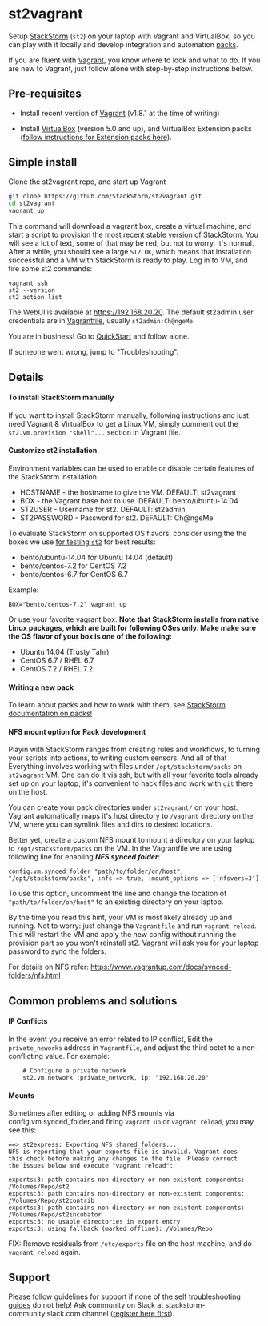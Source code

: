 # st2vagrant

Setup [StackStorm](https://www.stackstorm.com/product) (`st2`) on your laptop with Vagrant and VirtualBox, so you can play with it locally and develop integration and automation [packs](https://docs.stackstorm.com/latest/packs.html).

If you are fluent with [Vagrant](https://www.vagrantup.com/docs/getting-started), you know where to look and what to do. If you are new to Vagrant, just follow alone with step-by-step instructions below.


## Pre-requisites

* Install recent version of [Vagrant](https://www.vagrantup.com/docs/installation/) (v1.8.1 at the time of writing)

* Install [VirtualBox](https://www.virtualbox.org/wiki/Downloads) (version 5.0 and up), and VirtualBox Extension packs ([follow instructions for Extension packs here](https://www.virtualbox.org/manual/ch01.html#intro-installing)).

 
## Simple install

Clone the st2vagrant repo, and start up Vagrant

```bash
git clone https://github.com/StackStorm/st2vagrant.git
cd st2vagrant
vagrant up
```

This command will download a vagrant box, create a virtual machine, and start a script to provision the most recent stable version of StackStorm. You will see a lot of text, some of that may be red, but not to worry, it's normal. After a while, you should see a large `ST2 OK`, which means that installation successful and a VM with StackStorm is ready to play. Log in to VM, and fire some st2 commands:

```:bash
vagrant ssh
st2 --version
st2 action list
```

The WebUI is available at https://192.168.20.20. The default st2admin user credentials are in [Vagrantfile](Vagrantfile), usually `st2admin:Ch@ngeMe`.

You are in business! Go to [QuickStart](https://docs.stackstorm.com/start.html) and follow alone.

If someone went wrong, jump to "Troubleshooting".

## Details


#### To install StackStorm manually
If you want to install StackStorm manually, following instructions and just need Vagrant & VirtualBox to get a Linux VM, simply comment out the `st2.vm.provision "shell"...` section in Vagrant file.

#### Customize st2 installation

Environment variables can be used to enable or disable certain features of the StackStorm installation.

* HOSTNAME - the hostname to give the VM. DEFAULT: st2vagrant
* BOX - the Vagrant base box to use. DEFAULT: bento/ubuntu-14.04
* ST2USER - Username for st2. DEFAULT: st2admin
* ST2PASSWORD - Password for st2. DEFAULT: Ch@ngeMe

To evaluate StackStorm on supported OS flavors, consider using the the boxes we use [for testing `st2`](https://github.com/StackStorm/st2-test-ground/blob/master/Vagrantfile) for best results:

* bento/ubuntu-14.04 for Ubuntu 14.04 (default)
* bento/centos-7.2 for CentOS 7.2
* bento/centos-6.7 for CentOS 6.7

Example: 

```BOX="bento/centos-7.2" vagrant up```

Or use your favorite vagrant box. **Note that StackStorm installs from native Linux packages, which are built for following OSes only. Make make sure the OS flavor of your box is one of the following:**

* Ubuntu 14.04 (Trusty Tahr)
* CentOS 6.7 / RHEL 6.7
* CentOS 7.2 / RHEL 7.2

#### Writing a new pack

To learn about packs and how to work with them, see [StackStorm documentation on packs!](https://docs.stackstorm.com/latest/packs.html)


#### NFS mount option for Pack development
Playin with StackStorm ranges from creating rules and workflows, 
to turning your scripts into actions, to writing custom sensors. 
And all of that Everything involves working with files under `/opt/stackstorm/packs` on `st2vagrant` VM. One can do it via ssh, but with all your favorite tools already set up on your laptop, it's convenient to hack files and work with `git` there on the host.

You can create your pack directories under `st2vagrant/` on your host. Vagrant automatically maps it's host directory to `/vagrant` directory on the VM, where you can symlink files and dirs to desired locations.

Better yet, create a custom NFS mount to mount a directory on your laptop to `/opt/stackstorm/packs` on the VM. In the Vagrantfile we are using following line for enabling ***NFS synced folder***:

```config.vm.synced_folder "path/to/folder/on/host", "/opt/stackstorm/packs", :nfs => true, :mount_options => ['nfsvers=3']```

To use this option, uncomment the line and change the location of `"path/to/folder/on/host"` to an existing directory on your laptop. 

By the time you read this hint, your VM is most likely already up and running. Not to worry: just change the `Vagrantfile` and run `vagrant reload`. This will restart the VM and apply the new config without running the provision part so you won't reinstall st2. Vagrant will ask you for your laptop password to sync the folders.

For details on NFS refer: https://www.vagrantup.com/docs/synced-folders/nfs.html


## Common problems and solutions

#### IP Conflicts
In the event you receive an error related to IP conflict, Edit the `private_neworks` address in `Vagrantfile`, and adjust the third octet to a non-conflicting value. For example:

```
    # Configure a private network
    st2.vm.network :private_network, ip: "192.168.20.20"
```


#### Mounts

Sometimes after editing or adding NFS mounts via config.vm.synced_folder,and firing `vagrant up` or `vagrant reload`, you may see this:

```
==> st2express: Exporting NFS shared folders...
NFS is reporting that your exports file is invalid. Vagrant does
this check before making any changes to the file. Please correct
the issues below and execute "vagrant reload":

exports:3: path contains non-directory or non-existent components: /Volumes/Repo/st2
exports:3: path contains non-directory or non-existent components: /Volumes/Repo/st2contrib
exports:3: path contains non-directory or non-existent components: /Volumes/Repo/st2incubator
exports:3: no usable directories in export entry
exports:3: using fallback (marked offline): /Volumes/Repo
```
FIX: Remove residuals from `/etc/exports` file on the host machine, and do `vagrant reload` again.

## Support

Please follow [guidelines](https://docs.stackstorm.com/troubleshooting/ask_for_support.html) for support if none of the [self troubleshooting guides](https://docs.stackstorm.com/troubleshooting/index.html) do not help! Ask community on Slack at stackstorm-community.slack.com channel ([register here first](https://stackstorm.com/community-signup)).

